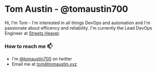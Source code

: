 # Tom Austin - @tomaustin700

Hi, I'm Tom - I'm interested in all things DevOps and automation and I'm passionate about efficency and reliability. I'm currently the Lead DevOps Engineer at [Streets Heaver](https://github.com/Streets-Heaver).

### How to reach me 📫
- I'm [@tomaustin700](https://twitter.com/tomaustin700) on twitter
- Email me at tom@tomaustin.xyz

<!--
**tomaustin700/tomaustin700** is a ✨ _special_ ✨ repository because its `README.md` (this file) appears on your GitHub profile.

Here are some ideas to get you started:

- 🔭 I’m currently working on ...
- 🌱 I’m currently learning ...
- 👯 I’m looking to collaborate on ...
- 🤔 I’m looking for help with ...
- 💬 Ask me about ...
- 📫 How to reach me: ...
- 😄 Pronouns: ...
- ⚡ Fun fact: ...
-->
